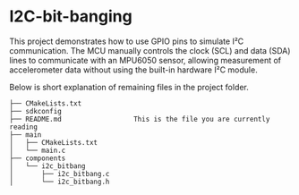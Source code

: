 # I2C-bit-banging
This project demonstrates how to use GPIO pins to simulate I²C communication. The MCU manually controls the clock (SCL) and data (SDA) lines to communicate with an MPU6050 sensor, allowing measurement of accelerometer data without using the built-in hardware I²C module.

Below is short explanation of remaining files in the project folder.

```
├── CMakeLists.txt
├── sdkconfig
├── README.md                  This is the file you are currently reading
├── main
│   ├── CMakeLists.txt
│   └── main.c
├── components
│   └── i2c_bitbang
│       ├── i2c_bitbang.c
│       └── i2c_bitbang.h
```